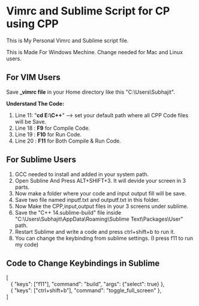 # Vimrc and Sublime Script for CP using CPP

This is My Personal Vimrc and Sublime script file.

This is Made For Windows Mechine. Change needed for Mac and Linux users.

##  For VIM Users
Save **_vimrc file** in your Home directory like this "C:\Users\Subhajit".

**Understand The Code:**

1. Line 11: "**cd E:\C++**"  --> set your default path where all CPP Code files will be Save.
2. Line 18 : **F9** for Compile Code.
3. Line 19 : **F10** for Run Code.
4. Line 20 : **F11** for Both Compile & Run Code.

## For Sublime Users 
1. GCC needed to install and added in your system path.
2. Open Subline And Press ALT+SHIFT+3. It will devide your screen in 3 parts.
3. Now make a folder where your code and input output fill will be save.
4. Save two file named inputf.txt and outputf.txt in this folder.
5. Now Make the CPP,input,output files in your 3 screens under sublime.
6. Save the "C++ 14.sublime-build" file inside "C:\Users\Subhajit\AppData\Roaming\Sublime Text\Packages\User" path.
7. Restart Sublime and write a code and press ctrl+shift+b to run it.
8. You can change the keybinding from sublime settings. (I press f11 to run my code)

## Code to Change Keybindings in Sublime <br />
[</br>
&nbsp;&nbsp;&nbsp;{ "keys": ["f11"], "command": "build", "args": {"select": true} },</br>
&nbsp;&nbsp;&nbsp;{ "keys": ["ctrl+shift+b"], "command": "toggle_full_screen" },</br>
]</br>


